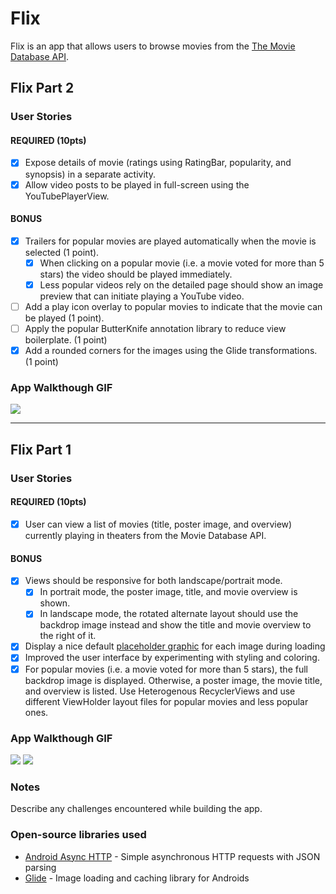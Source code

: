 # Flix
Flix is an app that allows users to browse movies from the [The Movie Database API](http://docs.themoviedb.apiary.io/#).

## Flix Part 2

### User Stories

#### REQUIRED (10pts)

- [x] Expose details of movie (ratings using RatingBar, popularity, and synopsis) in a separate activity.
- [x] Allow video posts to be played in full-screen using the YouTubePlayerView.

#### BONUS

- [x] Trailers for popular movies are played automatically when the movie is selected (1 point).
  - [x] When clicking on a popular movie (i.e. a movie voted for more than 5 stars) the video should be played immediately.
  - [x] Less popular videos rely on the detailed page should show an image preview that can initiate playing a YouTube video.
- [ ] Add a play icon overlay to popular movies to indicate that the movie can be played (1 point).
- [ ] Apply the popular ButterKnife annotation library to reduce view boilerplate. (1 point)
- [x] Add a rounded corners for the images using the Glide transformations. (1 point)

### App Walkthough GIF
<img src='https://i.imgur.com/J98YoKX.gif' length='200'/>

---

## Flix Part 1

### User Stories

#### REQUIRED (10pts)
- [x] User can view a list of movies (title, poster image, and overview) currently playing in theaters from the Movie Database API.

#### BONUS
- [x] Views should be responsive for both landscape/portrait mode.
   - [x] In portrait mode, the poster image, title, and movie overview is shown.
   - [x] In landscape mode, the rotated alternate layout should use the backdrop image instead and show the title and movie overview to the right of it.

- [x] Display a nice default [placeholder graphic](https://guides.codepath.org/android/Displaying-Images-with-the-Glide-Library#advanced-usage) for each image during loading
- [x] Improved the user interface by experimenting with styling and coloring.
- [x] For popular movies (i.e. a movie voted for more than 5 stars), the full backdrop image is displayed. Otherwise, a poster image, the movie title, and overview is listed. Use Heterogenous RecyclerViews and use different ViewHolder layout files for popular movies and less popular ones.

### App Walkthough GIF
<img src='https://i.imgur.com/GyUxQt9.gif'/>
<img src='https://i.imgur.com/s1Ogx00.gif'/>

### Notes
Describe any challenges encountered while building the app.

### Open-source libraries used

- [Android Async HTTP](https://github.com/codepath/CPAsyncHttpClient) - Simple asynchronous HTTP requests with JSON parsing
- [Glide](https://github.com/bumptech/glide) - Image loading and caching library for Androids
